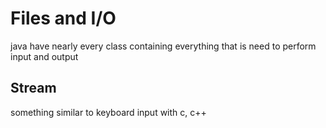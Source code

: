 # Files and I/O
java have nearly every class containing everything that is need to perform input and output

## Stream
something similar to keyboard input with c, c++
